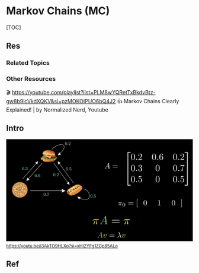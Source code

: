 # Markov Chains (MC)

[TOC]



## Res
### Related Topics


### Other Resources
🎬 https://youtube.com/playlist?list=PLM8wYQRetTxBkdvBtz-gw8b9lcVkdXQKV&si=pzMOKOIPUO6bQ4J2 
👍 Markov Chains Clearly Explained! | by Normalized Nerd, Youtube



## Intro
![](../../../../../../Assets/Pics/Screenshot%202025-09-06%20at%2000.17.29.png)
<small><a>https://youtu.be/i3AkTO9HLXo?si=xHI2YFg1ZGp85ALo</a></small>



## Ref
[The Strange Math That Predicts (Almost) Anything | Veritasium]: https://youtu.be/KZeIEiBrT_w?si=pkrdzcBgEBEO7LcE
